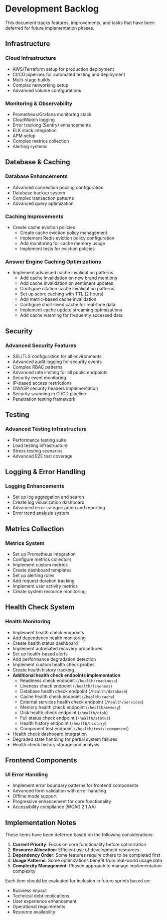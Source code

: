 # Development Backlog

This document tracks features, improvements, and tasks that have been deferred for future implementation phases.

## Infrastructure

### Cloud Infrastructure
- AWS/Terraform setup for production deployment
- CI/CD pipelines for automated testing and deployment
- Multi-stage builds
- Complex networking setup
- Advanced volume configurations

### Monitoring & Observability
- Prometheus/Grafana monitoring stack
- CloudWatch logging
- Error tracking (Sentry) enhancements
- ELK stack integration
- APM setup
- Complex metrics collection
- Alerting systems

## Database & Caching

### Database Enhancements
- Advanced connection pooling configuration
- Database backup system
- Complex transaction patterns
- Advanced query optimization

### Caching Improvements
- Create cache eviction policies
  - Create cache eviction policy management
  - Implement Redis eviction policy configuration
  - Add monitoring for cache memory usage
  - Implement tests for eviction policies

### Answer Engine Caching Optimizations
- Implement advanced cache invalidation patterns
  - Add cache invalidation on new brand mentions
  - Add cache invalidation on sentiment updates
  - Configure citation cache invalidation patterns
  - Set up score caching with TTL (2 hours)
  - Add metric-based cache invalidation
  - Configure short-lived cache for real-time data
  - Implement cache update streaming optimizations
  - Add cache warming for frequently accessed data

## Security

### Advanced Security Features
- SSL/TLS configuration for all environments
- Advanced audit logging for security events
- Complex RBAC patterns
- Advanced rate limiting for all public endpoints
- Security event monitoring
- IP-based access restrictions
- OWASP security headers implementation
- Security scanning in CI/CD pipeline
- Penetration testing framework

## Testing

### Advanced Testing Infrastructure
- Performance testing suite
- Load testing infrastructure
- Stress testing scenarios
- Advanced E2E test coverage

## Logging & Error Handling

### Logging Enhancements
- Set up log aggregation and search
- Create log visualization dashboard
- Advanced error categorization and reporting
- Error trend analysis system

## Metrics Collection

### Metrics System
- Set up Prometheus integration
- Configure metrics collectors
- Implement custom metrics
- Create dashboard templates
- Set up alerting rules
- Add request duration tracking
- Implement user activity metrics
- Create system resource monitoring

## Health Check System

### Health Monitoring
- Implement health check endpoints
- Add dependency health monitoring
- Create health status dashboard
- Implement automated recovery procedures
- Set up health-based alerts
- Add performance degradation detection
- Implement custom health check probes
- Create health history tracking
- **Additional health check endpoints implementation**
  - Readiness check endpoint (`/health/readiness`)
  - Liveness check endpoint (`/health/liveness`)
  - Database health check endpoint (`/health/database`)
  - Cache health check endpoint (`/health/cache`)
  - External services health check endpoint (`/health/services`)
  - Memory health check endpoint (`/health/memory`)
  - Disk health check endpoint (`/health/disk`)
  - Full status check endpoint (`/health/status`)
  - Health history endpoint (`/health/history`)
  - Component test endpoint (`/health/test/:component`)
- Health check dashboard integration
- Degraded state handling for partial system failures
- Health check history storage and analysis

## Frontend Components

### UI Error Handling
- Implement error boundary patterns for frontend components
- Advanced form validation with error handling
- Offline mode support
- Progressive enhancement for core functionality
- Accessibility compliance (WCAG 2.1 AA)

## Implementation Notes

These items have been deferred based on the following considerations:

1. **Current Priority**: Focus on core functionality before optimization
2. **Resource Allocation**: Efficient use of development resources
3. **Dependency Order**: Some features require others to be completed first
4. **Usage Patterns**: Some optimizations benefit from real-world usage data
5. **Complexity Management**: Phased approach to manage implementation complexity

Each item should be evaluated for inclusion in future sprints based on:
- Business impact
- Technical debt implications
- User experience enhancement
- Operational requirements
- Resource availability 